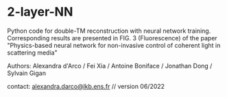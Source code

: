 # 2-layer-NN

Python code for double-TM reconstruction with neural network training. Corresponding results are presented in FIG. 3 (Fluorescence) of the paper "Physics-based neural network for non-invasive control of coherent light in scattering media"

Authors: Alexandra d'Arco / Fei Xia / Antoine Boniface / Jonathan Dong / Sylvain Gigan

contact: alexandra.darco@lkb.ens.fr // version 06/2022

